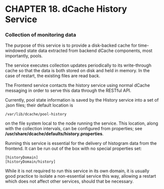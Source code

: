 CHAPTER 18. dCache History Service
=====================================

### Collection of monitoring data

The purpose of this service is to provide a disk-backed cache for time-windowed
state data extracted from backend dCache components, most importantly, pools.

The service executes collection updates periodically to its write-through cache
so that the data is both stored on disk and held in memory.  In the case of
restart, the existing files are read back.

The Frontend service contacts the history service using normal dCache messaging
in order to serve this data through the RESTful API.

Currently, pool state information is saved by the History service into a
set of .json files; their default location is

    /var/lib/dcache/pool-history

on the file system local to the node running the service.  This location, along
with the collection intervals, can be configured from properties;
see **/usr/share/dcache/defaults/history.properties**.

Running this service is essential for the delivery of histogram data from the
frontend.  It can be run out of the box with no special properties
set:

    [historyDomain]
    [historyDomain/history]

While it is not required to run this service in its own domain, it is usually
good practice to isolate a non-essential service this way, allowing 
a restart which does not affect other services, should that be necessary.
